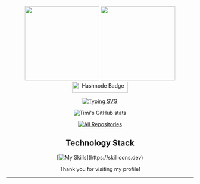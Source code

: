 <div id="header" align="center">
  <img src="https://media.giphy.com/media/M9gbBd9nbDrOTu1Mqx/giphy.gif" width="200"/>
  <img src="https://media.giphy.com/media/fAcQ7d1Hnx2XlY6SMe/giphy.gif" width="200"/>


   
</div>
<div id="badges" align="center">
     <a href="https://timibacco.hashnode.dev/">
    <img src="https://img.shields.io/badge/Hashnode-blue?style=for-the-badge&logo=hashnode&logoColor=dark" width = "150" height="30" alt="Hashnode Badge"/>
      </a>
    
    





<a href="https://git.io/typing-svg"><img src="https://readme-typing-svg.demolab.com?font=Fira+Code&duration=4600&pause=2500&color=FFC43D&width=435&lines=Hi+there%2C+This+is+Timi+%F0%9F%91%8B" alt="Typing SVG" /></a>

![Timi's GitHub stats](https://github-readme-stats.vercel.app/api?username=timibacco&show_icons=true&theme=gruvbox&rank_icon=github&count_private=true&include_all_commit=trues)

<!--![timibacco's github stats](https://github-readme-stats.vercel.app/api?username=timibacco&show=&count_private=true&show_icons=true&bg_color=30,e96443,904e95&title_color=fff&text_color=fff)-->
<!--
<p align="center">
  
![Customized Card](https://github-readme-stats.vercel.app/api/pin?username=timibacco&repo=github-readme-stats&theme=gruvbox)
  ![Customized Card](https://github-readme-stats.vercel.app/api/pin?username=timibacco&repo=github-readme-stats&theme=gruvbox)



<!--  <a href="URL"><img width="272" height="135" src="https://denvercoder1-github-readme-stats.vercel.app/api/pin/?username=timibacco&repo=REPO&theme=react&bg_color=00000f&title_color=007bff&icon_color=F8D866&hide_border=true&show_icons=true" alt=""></a>  -->
  
  
  
<p align="center">
  <a href="https://github.com/timibacco?tab=repositories"><img alt="All Repositories" title="All Repositories" src="https://custom-icon-badges.herokuapp.com/badge/-All%20Repos-FFC43D?style=for-the-badge&logoColor=white&logo=repo"/></a>
</p>


## Technology Stack

<!-- https://github.com/tandpfun/skill-icons -->
<div align="center">

[![My Skills](https://skillicons.dev/icons?i=java,spring,python,django,fastapi,react,mysql,mongodb,postgres,docker,redis,rabbitmq,kafka,)](https://skillicons.dev)

</div>
  


Thank you for visiting my profile!




---


<!---
timibacco/timibacco is a ✨ special ✨ repository because its `README.md` (this file) appears on your GitHub profile.
You can click the Preview link to take a look at your changes.
--->
